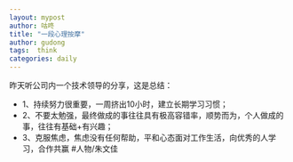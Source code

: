 ```yaml
---
layout: mypost
author: 咕咚
title: "一段心理按摩"
author: gudong
tags:  think
categories: daily
---
```


 昨天听公司内一个技术领导的分享，这是总结：

* 1、持续努力很重要，一周挤出10小时，建立长期学习习惯；​
* 2、不要太勉强，最终做成的事往往具有极高容错率，顺势而为，个人做成的事，往往有基础+有兴趣；​
* 3、克服焦虑，焦虑没有任何帮助，平和心态面对工作生活，向优秀的人学习，合作共赢
#人物/朱文佳